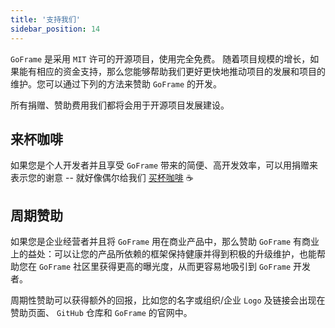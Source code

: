 ```yaml
---
title: '支持我们'
sidebar_position: 14
---
```


`GoFrame` 是采用 `MIT` 许可的开源项目，使用完全免费。 随着项目规模的增长，如果能有相应的资金支持，那么您能够帮助我们更好更快地推动项目的发展和项目的维护。您可以通过下列的方法来赞助 `GoFrame` 的开发。

所有捐赠、赞助费用我们都将会用于开源项目发展建设。

## 来杯咖啡

如果您是个人开发者并且享受 `GoFrame` 带来的简便、高开发效率，可以用捐赠来表示您的谢意 \-\- 就好像偶尔给我们 [买杯咖啡](https://goframe.org/docs/支持我们/来杯咖啡) ☕️

## 周期赞助

如果您是企业经营者并且将 `GoFrame` 用在商业产品中，那么赞助 `GoFrame` 有商业上的益处：可以让您的产品所依赖的框架保持健康并得到积极的升级维护，也能帮助您在 `GoFrame` 社区里获得更高的曝光度，从而更容易地吸引到 `GoFrame` 开发者。

周期性赞助可以获得额外的回报，比如您的名字或组织/企业 `Logo` 及链接会出现在赞助页面、 `GitHub` 仓库和 `GoFrame` 的官网中。
